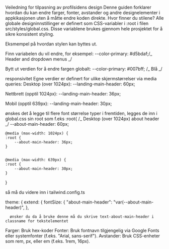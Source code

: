 Veiledning for tilpasning av profilsidens design
Denne guiden forklarer hvordan du kan endre farger, fonter, avstander og andre designelementer i appkikasjonen uten å måtte endre koden direkte.
Hvor finner du stilene?
Alle globale designinnstillinger er definert som CSS-variabler i :root i filen src/styles/global.css. Disse variablene brukes gjennom hele prosjektet for å sikre konsistent styling.

Eksmempel på hvordan stylen kan byttes ut.

Finn variabelen du vil endre, for eksempel:
--color-primary: #d5bdaf;/_ Header and dropdown menus _/

Bytt ut verdien for å endre fargen globalt:
--color-primary: #007bff; /_ Blå _/

responsivitet
Egne verdier er definert for ulike skjermstørrelser via media queries:
Desktop (over 1024px):
--landing-main-header: 60px;

Nettbrett (opptil 1024px):
--landing-main-header: 36px;

Mobil (opptil 639px):
--landing-main-header: 30px;

ønskes det å legge til flere font størrelse typer i fremtiden, legges de inn i global.css sin root som f.eks
:root{
/_ Desktop (over 1024px) about header _/
--about-main-header: 60px;

    @media (max-width: 1024px) {
    :root {
        --about-main-header: 36px;
    }


    @media (max-width: 639px) {
    :root {
        --about-main-header: 30px;
    }

}

så må du videre inn i tailwind.config.ts

theme: {
extend: {
fontSize: {
"about-main-header": "var(--about-main-header)",
},

      ønsker du da å bruke denne må du skrive text-about-main-header i classname for tekstelementet

Farger: Bruk hex-koder
Fonter: Bruk fontnavn tilgjengelig via Google Fonts eller systemfonter (f.eks. "Arial, sans-serif").
Avstander: Bruk CSS-enheter som rem, px, eller em (f.eks. 1rem, 16px).